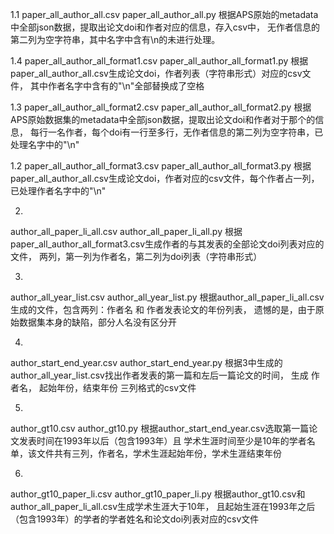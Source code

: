 1.1
paper_all_author_all.csv
paper_all_author_all.py
根据APS原始的metadata中全部json数据，提取出论文doi和作者对应的信息，存入csv中，
无作者信息的第二列为空字符串，其中名字中含有\n的未进行处理。

1.4
paper_all_author_all_format1.csv
paper_all_author_all_format1.py
根据paper_all_author_all.csv生成论文doi，作者列表（字符串形式）对应的csv文件，
其中作者名字中含有的"\n"全部替换成了空格

1.3
paper_all_author_all_format2.csv
paper_all_author_all_format2.py
根据APS原始数据集的metadata中全部json数据，提取出论文doi和作者对于那个的信息，
每行一名作者，每个doi有一行至多行，无作者信息的第二列为空字符串，已处理名字中的"\n"

1.2
paper_all_author_all_format3.csv
paper_all_author_all_format3.py
根据paper_all_author_all.csv生成论文doi，作者对应的csv文件，每个作者占一列，
已处理作者名字中的"\n"

2.
author_all_paper_li_all.csv
author_all_paper_li_all.py
根据paper_all_author_all_format3.csv生成作者的与其发表的全部论文doi列表对应的文件，
两列，第一列为作者名，第二列为doi列表（字符串形式）

3.
author_all_year_list.csv
author_all_year_list.py
根据author_all_paper_li_all.csv生成的文件，包含两列：作者名 和 作者发表论文的年份列表，
遗憾的是，由于原始数据集本身的缺陷，部分人名没有区分开

4.
author_start_end_year.csv
author_start_end_year.py
根据3中生成的author_all_year_list.csv找出作者发表的第一篇和左后一篇论文的时间，
生成 作者名， 起始年份，结束年份 三列格式的csv文件

5.
author_gt10.csv
author_gt10.py
根据author_start_end_year.csv选取第一篇论文发表时间在1993年以后（包含1993年）且
学术生涯时间至少是10年的学者名单，该文件共有三列，作者名，学术生涯起始年份，学术生涯结束年份

6.
author_gt10_paper_li.csv
author_gt10_paper_li.py
根据author_gt10.csv和author_all_paper_li_all.csv生成学术生涯大于10年，
且起始生涯在1993年之后（包含1993年）的学者的学者姓名和论文doi列表对应的csv文件


